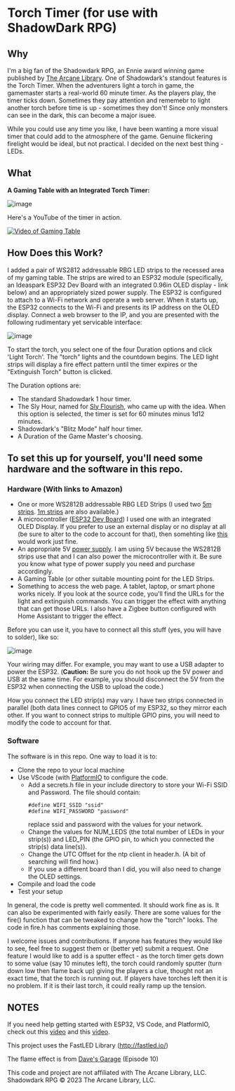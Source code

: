# Torch Timer (for use with ShadowDark RPG)
## Why
I'm a big fan of the Shadowdark RPG, an Ennie award winning game published by [The Arcane Library](https://www.thearcanelibrary.com/pages/shadowdark). One of Shadowdark's standout features is the Torch Timer. When the adventurers light a torch in game, the gamemaster starts a real-world 60 minute timer. As the players play, the timer ticks down. Sometimes they pay attention and rememebr to light another torch before time is up - sometimes they don't! Since only monsters can see in the dark, this can become a major isuee.

While you could use any time you like, I have been wanting a more visual timer that could add to the atmosphere of the game. Genuine flickering firelight would be ideal, but not practical. I decided on the next best thing - LEDs.

## What
**A Gaming Table with an Integrated Torch Timer:**

![image](https://github.com/user-attachments/assets/76a455a4-ae8d-4026-9a2a-5f31d72829fc)

Here's a YouTube of the timer in action.

[![Video of Gaming Table](https://img.youtube.com/vi/pY_wV5WMrg4/0.jpg)](https://youtube.com/shorts/pY_wV5WMrg4)

## How Does this Work?

I added a pair of WS2812 addressable RBG LED strips to the recessed area of my gaming table. The strips are wired to an ESP32 module (specifically, an Ideaspark ESP32 Dev Board with an integrated 0.96in OLED display - link below) and an appropriately sized power supply. The ESP32 is configured to attach to a Wi-Fi network and operate a web server. When it starts up, the ESP32 connects to the Wi-Fi and presents its IP address on the OLED display. Connect a web browser to the IP, and you are presented with the following rudimentary yet servicable interface:

![image](https://github.com/user-attachments/assets/94787ed8-23fc-405c-8f91-1c4e7adae08f)

To start the torch, you select one of the four Duration options and click 'Light Torch'. The "torch" lights and the countdown begins. The LED light strips will display a fire effect pattern until the timer expires or the "Extinguish Torch" button is clicked.

The Duration options are:
- The standard Shadowdark 1 hour timer.
- The Sly Hour, named for [Sly Flourish](https://slyflourish.com/delving_into_shadowdark.html), who came up with the idea. When this option is selected, the timer is set for 60 minutes minus 1d12 minutes. 
- Shadowdark's "Blitz Mode" half hour timer.
- A Duration of the Game Master's choosing.

## To set this up for yourself, you'll need some hardware and the software in this repo.

### Hardware (With links to Amazon)

- One or more WS2812B addressable RBG LED Strips (I used two [5m strips](https://amzn.to/3XaA1tH). [1m strips](https://amzn.to/3yF1kmp) are also available.)
- A microcontroller ([ESP32 Dev Board](https://amzn.to/3WKjwD4)) I used one with an integrated OLED Display. If you prefer to use an external display or no display at all (be sure to alter to the code to account for that), then somehting like [this](https://amzn.to/3SSrPLY) would work just fine.
- An appropriate 5V [power supply]( https://amzn.to/3MbQs2p). I am using 5V because the WS2812B strips use that and I can also power the microcontroller with it. Be sure you know what type of power supply you need and purchase accordingly.
- A Gaming Table (or other suitable mounting point for the LED Strips.
- Something to access the web page. A tablet, laptop, or smart phone works nicely. If you look at the source code, you'll find the URLs for the light and extinguish commands. You can trigger the effect with anything that can get those URLs. I also have a Zigbee button configured with Home Assistant to trigger the effect.

Before you can use it, you have to connect all this stuff (yes, you will have to solder), like so:

![image](https://github.com/user-attachments/assets/255523fd-1ea9-4677-8184-e2644c895bb2)

Your wiring may differ. For example, you may want to use a USB adapter to power the ESP32. (**Caution:** Be sure you do not hook up the 5V power and USB at the same time. For example, you should disconnect the 5V from the ESP32 when connecting the USB to upload the code.)

How you connect the LED strip(s) may vary. I have two strips connected in parallel (both data lines connect to GPIO5 of my ESP32, so they mirror each other. If you want to connect strips to multiple GPIO pins, you will need to modify the code to account for that.

### Software

The software is in this repo. One way to load it is to:

- Clone the repo to your local machine
- Use VScode (with [PlatformIO](https://platformio.org/) to configure the code.
  - Add a secrets.h file in your include directory to store your Wi-Fi SSID and Password. The file should contain:
    ```
    #define WIFI_SSID "ssid"
    #define WIFI_PASSWORD "password"
    ```
    replace ssid and password with the values for your network.
  - Change the values for NUM_LEDS (the total number of LEDs in your strip(s)) and LED_PIN (the GPIO pin, to which you connected the strip(s) data line(s)).
  - Change the UTC Offset for the ntp client in header.h. (A bit of searching will find how.) 
  - If you use a different board than I did, you will also need to change the OLED settings.
- Compile and load the code
- Test your setup

In general, the code is pretty well commented. It should work fine as is. It can also be experimented with fairly easily. There are some values for the fire() function that can be tweaked to change how the "torch" looks. The code in fire.h has comments explaining those.

I welcome issues and contributions. If anyone has features they would like to see, feel free to suggest them or (better yet) submit a request. One feature I would like to add is a sputter effect - as the torch timer gets down to some value (say 10 minutes left), the torch could randomly sputter (turn down low then flame back up) giving the players a clue, thought not an exact time, that the torch is running out. If players have torches left then it is no problem. If it is their last torch, it could really ramp up the tension.

## NOTES

If you need help getting started with ESP32, VS Code, and PlatformIO, check out this [video](https://www.youtube.com/watch?v=rlqbVttV0gI&list=PLF2KJ6Gy3cZ7ynsp8s4tnqEFmY15CKhmH&index=16) and this [video](https://www.youtube.com/watch?v=aub9PecrbuM&list=PLF2KJ6Gy3cZ7ynsp8s4tnqEFmY15CKhmH&index=13).

This project uses the FastLED Library (http://fastled.io/)

The flame effect is from [Dave's Garage](https://github.com/davepl/DavesGarageLEDSeries) (Episode 10)

This code and project are not affiliated with The Arcane Library, LLC. Shadowdark RPG © 2023 The Arcane Library, LLC.

